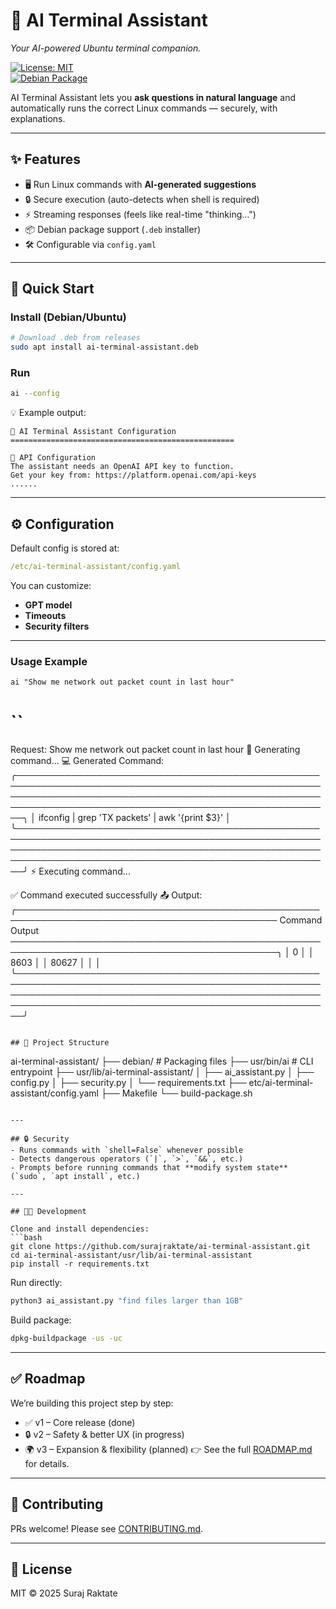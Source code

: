 # 🤖 AI Terminal Assistant  
*Your AI-powered Ubuntu terminal companion.*  

[![License: MIT](https://img.shields.io/badge/License-MIT-green.svg)](LICENSE)  
[![Debian Package](https://img.shields.io/badge/.deb-download-blue)](https://github.com/surajraktate/ai-terminal-assistant/releases)  

AI Terminal Assistant lets you **ask questions in natural language** and automatically runs the correct Linux commands — securely, with explanations.  

---

## ✨ Features  
- 🖥️ Run Linux commands with **AI-generated suggestions**  
- 🔒 Secure execution (auto-detects when shell is required)  
- ⚡ Streaming responses (feels like real-time "thinking…")  
- 📦 Debian package support (`.deb` installer)  
- 🛠️ Configurable via `config.yaml`  

---

## 🚀 Quick Start  

### Install (Debian/Ubuntu)  
```bash
# Download .deb from releases
sudo apt install ai-terminal-assistant.deb
```

### Run  
```bash
ai --config
```

💡 Example output:  
```
🔧 AI Terminal Assistant Configuration
==================================================

📡 API Configuration
The assistant needs an OpenAI API key to function.
Get your key from: https://platform.openai.com/api-keys
......
```

---

## ⚙️ Configuration  
Default config is stored at:  

```yaml
/etc/ai-terminal-assistant/config.yaml
```

You can customize:  
- **GPT model**  
- **Timeouts**  
- **Security filters**  

---

### Usage Example  
```
ai "Show me network out packet count in last hour"
```

``
============================================================
Request: Show me network out packet count in last hour
🤖 Generating command...
💻 Generated Command:
╭─────────────────────────────────────────────────────────────────────────────────────────────────────────────────────────────────────────────────────────────────────────────────────────────────────────╮
│ ifconfig | grep 'TX packets' | awk '{print $3}'                                                                                                                                                         │
╰─────────────────────────────────────────────────────────────────────────────────────────────────────────────────────────────────────────────────────────────────────────────────────────────────────────╯
⚡ Executing command...

✅ Command executed successfully
📤 Output:
╭──────────────────────────────────────────────────────────────────────────────────────────── Command Output ─────────────────────────────────────────────────────────────────────────────────────────────╮
│ 0                                                                                                                                                                                                       │
│ 8603                                                                                                                                                                                                    │
│ 80627                                                                                                                                                                                                   │
│                                                                                                                                                                                                         │
╰─────────────────────────────────────────────────────────────────────────────────────────────────────────────────────────────────────────────────────────────────────────────────────────────────────────╯

```

## 📂 Project Structure  

```
ai-terminal-assistant/
├── debian/           # Packaging files
├── usr/bin/ai        # CLI entrypoint
├── usr/lib/ai-terminal-assistant/
│   ├── ai_assistant.py
│   ├── config.py
│   ├── security.py
│   └── requirements.txt
├── etc/ai-terminal-assistant/config.yaml
├── Makefile
└── build-package.sh
```

---

## 🔒 Security  
- Runs commands with `shell=False` whenever possible  
- Detects dangerous operators (`|`, `>`, `&&`, etc.)  
- Prompts before running commands that **modify system state** (`sudo`, `apt install`, etc.)  

---

## 🧑‍💻 Development  

Clone and install dependencies:  
```bash
git clone https://github.com/surajraktate/ai-terminal-assistant.git
cd ai-terminal-assistant/usr/lib/ai-terminal-assistant
pip install -r requirements.txt
```

Run directly:  
```bash
python3 ai_assistant.py "find files larger than 1GB"
```

Build package:  
```bash
dpkg-buildpackage -us -uc
```

---

## ✅ Roadmap  
We’re building this project step by step:

- ✅ v1 – Core release (done)
- 🔒 v2 – Safety & better UX (in progress)
- 🌍 v3 – Expansion & flexibility (planned)
👉 See the full [ROADMAP.md](./ROADMAP.md) for details.
---

## 🤝 Contributing  
PRs welcome! Please see [CONTRIBUTING.md](CONTRIBUTING.md).  

---

## 📜 License  
MIT © 2025 Suraj Raktate
